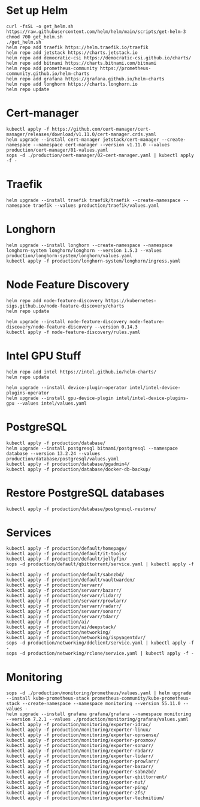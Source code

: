 # Set up Helm
    curl -fsSL -o get_helm.sh https://raw.githubusercontent.com/helm/helm/main/scripts/get-helm-3
    chmod 700 get_helm.sh
    ./get_helm.sh
    helm repo add traefik https://helm.traefik.io/traefik
    helm repo add jetstack https://charts.jetstack.io
    helm repo add democratic-csi https://democratic-csi.github.io/charts/
    helm repo add bitnami https://charts.bitnami.com/bitnami
    helm repo add prometheus-community https://prometheus-community.github.io/helm-charts
    helm repo add grafana https://grafana.github.io/helm-charts
    helm repo add longhorn https://charts.longhorn.io
    helm repo update

# Cert-manager
    kubectl apply -f https://github.com/cert-manager/cert-manager/releases/download/v1.11.0/cert-manager.crds.yaml
    helm upgrade --install cert-manager jetstack/cert-manager --create-namespace --namespace cert-manager --version v1.11.0 --values production/cert-manager/01-values.yaml
    sops -d ./production/cert-manager/02-cert-manager.yaml | kubectl apply -f -

# Traefik
    helm upgrade --install traefik traefik/traefik --create-namespace --namespace traefik --values production/traefik/values.yaml

# Longhorn

    helm upgrade --install longhorn --create-namespace --namespace longhorn-system longhorn/longhorn --version 1.5.3 --values production/longhorn-system/longhorn/values.yaml
    kubectl apply -f production/longhorn-system/longhorn/ingress.yaml

# Node Feature Discovery

    helm repo add node-feature-discovery https://kubernetes-sigs.github.io/node-feature-discovery/charts
    helm repo update

    helm upgrade --install node-feature-discovery node-feature-discovery/node-feature-discovery --version 0.14.3
    kubectl apply -f node-feature-discovery/rules.yaml

# Intel GPU Stuff

    helm repo add intel https://intel.github.io/helm-charts/
    helm repo update

    helm upgrade --install device-plugin-operator intel/intel-device-plugins-operator
    helm upgrade --install gpu-device-plugin intel/intel-device-plugins-gpu --values intel/values.yaml

# PostgreSQL

    kubectl apply -f production/database/
    helm upgrade --install postgresql bitnami/postgresql --namespace database --version 13.2.24 --values production/database/postgresql/values.yaml
    kubectl apply -f production/database/pgadmin4/
    kubectl apply -f production/database/docker-db-backup/

# Restore PostgreSQL databases

    kubectl apply -f production/database/postgresql-restore/

# Services
    kubectl apply -f production/default/homepage/
    kubectl apply -f production/default/it-tools/
    kubectl apply -f production/default/jellyfin/
    sops -d production/default/qbittorrent/service.yaml | kubectl apply -f -
    kubectl apply -f production/default/sabnzbd/
    kubectl apply -f production/default/vaultwarden/
    kubectl apply -f production/servarr/
    kubectl apply -f production/servarr/bazarr/
    kubectl apply -f production/servarr/lidarr/
    kubectl apply -f production/servarr/prowlarr/
    kubectl apply -f production/servarr/radarr/
    kubectl apply -f production/servarr/sonarr/
    kubectl apply -f production/servarr/tdarr/
    kubectl apply -f production/ai/
    kubectl apply -f production/ai/deepstack/
    kubectl apply -f production/networking/
    kubectl apply -f production/networking/ispyagentdvr/
    sops -d production/networking/ddclient/service.yaml | kubectl apply -f -
    sops -d production/networking/rclone/service.yaml | kubectl apply -f -

# Monitoring

    sops -d ./production/monitoring/prometheus/values.yaml | helm upgrade --install kube-prometheus-stack prometheus-community/kube-prometheus-stack --create-namespace --namespace monitoring --version 55.11.0 --values -
    helm upgrade --install grafana grafana/grafana --namespace monitoring --version 7.2.1 --values ./production/monitoring/grafana/values.yaml
    kubectl apply -f production/monitoring/exporter-idrac/
    kubectl apply -f production/monitoring/exporter-linux/
    kubectl apply -f production/monitoring/exporter-opnsense/
    kubectl apply -f production/monitoring/exporter-proxmox/
    kubectl apply -f production/monitoring/exporter-sonarr/
    kubectl apply -f production/monitoring/exporter-radarr/
    kubectl apply -f production/monitoring/exporter-lidarr/
    kubectl apply -f production/monitoring/exporter-prowlarr/
    kubectl apply -f production/monitoring/exporter-bazarr/
    kubectl apply -f production/monitoring/exporter-sabnzbd/
    kubectl apply -f production/monitoring/exporter-qbittorrent/
    kubectl apply -f production/monitoring/exporter-nut/
    kubectl apply -f production/monitoring/exporter-ping/
    kubectl apply -f production/monitoring/exporter-zfs/
    kubectl apply -f production/monitoring/exporter-technitium/
